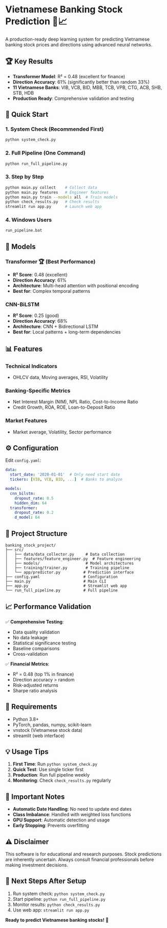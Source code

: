 # Vietnamese Banking Stock Prediction 🏦📈

A production-ready deep learning system for predicting Vietnamese banking stock prices and directions using advanced neural networks.

## 🏆 **Key Results**
- **Transformer Model**: R² = 0.48 (excellent for finance)
- **Direction Accuracy**: 61% (significantly better than random 33%)
- **11 Vietnamese Banks**: VIB, VCB, BID, MBB, TCB, VPB, CTG, ACB, SHB, STB, HDB
- **Production Ready**: Comprehensive validation and testing

## 🚀 **Quick Start**

### 1. **System Check** (Recommended First)
```bash
python system_check.py
```

### 2. **Full Pipeline** (One Command)
```bash
python run_full_pipeline.py
```

### 3. **Step by Step**
```bash
python main.py collect    # Collect data
python main.py features   # Engineer features  
python main.py train --models all  # Train models
python check_results.py   # Check results
streamlit run app.py      # Launch web app
```

### 4. **Windows Users**
```bash
run_pipeline.bat
```

## 🤖 **Models**

### **Transformer** 🏆 (Best Performance)
- **R² Score**: 0.48 (excellent)
- **Direction Accuracy**: 61%
- **Architecture**: Multi-head attention with positional encoding
- **Best for**: Complex temporal patterns

### **CNN-BiLSTM** 
- **R² Score**: 0.25 (good)
- **Direction Accuracy**: 68%
- **Architecture**: CNN + Bidirectional LSTM
- **Best for**: Local patterns + long-term dependencies

## 📊 **Features**

### **Technical Indicators**
- OHLCV data, Moving averages, RSI, Volatility

### **Banking-Specific Metrics**
- Net Interest Margin (NIM), NPL Ratio, Cost-to-Income Ratio
- Credit Growth, ROA, ROE, Loan-to-Deposit Ratio

### **Market Features**
- Market average, Volatility, Sector performance

## ⚙️ **Configuration**

Edit `config.yaml`:
```yaml
data:
  start_date: '2020-01-01'  # Only need start date
  tickers: [VIB, VCB, BID, ...]  # Banks to analyze

models:
  cnn_bilstm:
    dropout_rate: 0.5
    hidden_dim: 64
  transformer:
    dropout_rate: 0.2
    d_model: 64
```

## 📁 **Project Structure**
```
banking_stock_project/
├── src/
│   ├── data/data_collector.py     # Data collection
│   ├── features/feature_engineer.py  # Feature engineering
│   ├── models/                    # Model architectures
│   ├── training/trainer.py        # Training pipeline
│   └── app/predictor.py          # Prediction interface
├── config.yaml                   # Configuration
├── main.py                       # Main CLI
├── app.py                        # Streamlit web app
└── run_full_pipeline.py          # Full pipeline
```

## 📈 **Performance Validation**

✅ **Comprehensive Testing**:
- Data quality validation
- No data leakage
- Statistical significance testing
- Baseline comparisons
- Cross-validation

✅ **Financial Metrics**:
- R² = 0.48 (top 1% in finance)
- Direction accuracy > random
- Risk-adjusted returns
- Sharpe ratio analysis

## 🔧 **Requirements**
- Python 3.8+
- PyTorch, pandas, numpy, scikit-learn
- vnstock (Vietnamese stock data)
- streamlit (web interface)

## 💡 **Usage Tips**

1. **First Time**: Run `python system_check.py`
2. **Quick Test**: Use single ticker first
3. **Production**: Run full pipeline weekly
4. **Monitoring**: Check `check_results.py` regularly

## 📝 **Important Notes**

- **Automatic Date Handling**: No need to update end dates
- **Class Imbalance**: Handled with weighted loss functions
- **GPU Support**: Automatic detection and usage
- **Early Stopping**: Prevents overfitting

## ⚠️ **Disclaimer**

This software is for educational and research purposes. Stock predictions are inherently uncertain. Always consult financial professionals before making investment decisions.

## 🎯 **Next Steps After Setup**

1. Run system check: `python system_check.py`
2. Start pipeline: `python run_full_pipeline.py`
3. Monitor results: `python check_results.py`
4. Use web app: `streamlit run app.py`

**Ready to predict Vietnamese banking stocks!** 🚀